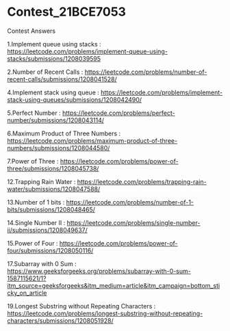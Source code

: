 # Contest_21BCE7053
Contest Answers 

1.Implement queue using stacks : https://leetcode.com/problems/implement-queue-using-stacks/submissions/1208039595

2.Number of Recent Calls : https://leetcode.com/problems/number-of-recent-calls/submissions/1208041528/

4.Implement stack using queue : https://leetcode.com/problems/implement-stack-using-queues/submissions/1208042490/

5.Perfect Number : https://leetcode.com/problems/perfect-number/submissions/1208043114/

6.Maximum Product of Three Numbers : https://leetcode.com/problems/maximum-product-of-three-numbers/submissions/1208044580/

7.Power of Three : https://leetcode.com/problems/power-of-three/submissions/1208045738/

12.Trapping Rain Water : https://leetcode.com/problems/trapping-rain-water/submissions/1208047588/

13.Number of 1 bits : https://leetcode.com/problems/number-of-1-bits/submissions/1208048465/

14.Single Number II : https://leetcode.com/problems/single-number-ii/submissions/1208049637/

15.Power of Four : https://leetcode.com/problems/power-of-four/submissions/1208050116/

17.Subarray with 0 Sum : https://www.geeksforgeeks.org/problems/subarray-with-0-sum-1587115621/1?itm_source=geeksforgeeks&itm_medium=article&itm_campaign=bottom_sticky_on_article

19.Longest Substring without Repeating Characters : https://leetcode.com/problems/longest-substring-without-repeating-characters/submissions/1208051928/



